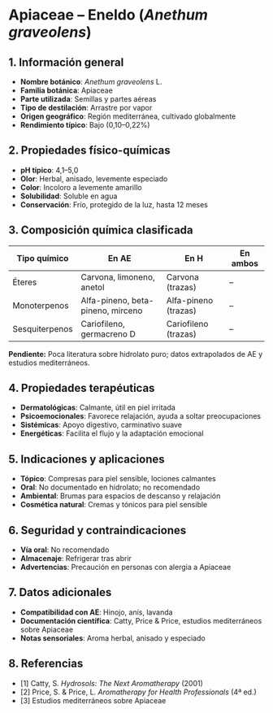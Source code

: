 # Apiaceae – Eneldo (*Anethum graveolens*)

## 1. Información general
- **Nombre botánico**: *Anethum graveolens* L.
- **Familia botánica**: Apiaceae
- **Parte utilizada**: Semillas y partes aéreas
- **Tipo de destilación**: Arrastre por vapor
- **Origen geográfico**: Región mediterránea, cultivado globalmente
- **Rendimiento típico**: Bajo (0,10–0,22%)

## 2. Propiedades físico-químicas
- **pH típico**: 4,1–5,0
- **Olor**: Herbal, anisado, levemente especiado
- **Color**: Incoloro a levemente amarillo
- **Solubilidad**: Soluble en agua
- **Conservación**: Frío, protegido de la luz, hasta 12 meses

## 3. Composición química clasificada
| Tipo químico     | En AE                                  | En H                             | En ambos         |
|-----------------|-----------------------------------------|-----------------------------------|------------------|
| Éteres          | Carvona, limoneno, anetol              | Carvona (trazas)                  | –                |
| Monoterpenos    | Alfa-pineno, beta-pineno, mirceno       | Alfa-pineno (trazas)              | –                |
| Sesquiterpenos  | Cariofileno, germacreno D               | Cariofileno (trazas)              | –                |

**Pendiente:** Poca literatura sobre hidrolato puro; datos extrapolados de AE y estudios mediterráneos.

## 4. Propiedades terapéuticas
- **Dermatológicas**: Calmante, útil en piel irritada
- **Psicoemocionales**: Favorece relajación, ayuda a soltar preocupaciones
- **Sistémicas**: Apoyo digestivo, carminativo suave
- **Energéticas**: Facilita el flujo y la adaptación emocional

## 5. Indicaciones y aplicaciones
- **Tópico**: Compresas para piel sensible, lociones calmantes
- **Oral**: No documentado en hidrolato; no recomendado
- **Ambiental**: Brumas para espacios de descanso y relajación
- **Cosmética natural**: Cremas y tónicos para piel sensible

## 6. Seguridad y contraindicaciones
- **Vía oral**: No recomendado
- **Almacenaje**: Refrigerar tras abrir
- **Advertencias**: Precaución en personas con alergia a Apiaceae

## 7. Datos adicionales
- **Compatibilidad con AE**: Hinojo, anís, lavanda
- **Documentación científica**: Catty, Price & Price, estudios mediterráneos sobre Apiaceae
- **Notas sensoriales**: Aroma herbal, anisado y especiado

## 8. Referencias
- [1] Catty, S. *Hydrosols: The Next Aromatherapy* (2001)
- [2] Price, S. & Price, L. *Aromatherapy for Health Professionals* (4ª ed.)
- [3] Estudios mediterráneos sobre Apiaceae

